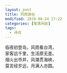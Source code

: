 ```yaml
---
layout: post
title: 风雨游台
modified: 2019-08-24 17:22
categories: [笔落闲处]
tags: 
  - 诗词
---
```

临夜初登岛，风雨看台湾，  
家客远千里，生活原无差。  
烟火出市井，风潮贯海峡，  
莫言经岁远，月满人亦圆。
